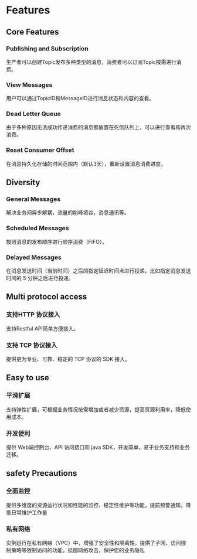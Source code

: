 # Features
## Core Features
### Publishing and Subscription
生产者可以创建Topic发布多种类型的消息，消费者可以订阅Topic按需进行消费。

### View Messages
用户可以通过TopicID和MessageID进行消息状态和内容的查看。

### Dead Letter Queue
由于多种原因无法成功传递消费的消息都放置在死信队列上，可以进行查看和再次消费。

### Reset Consumer Offset
在消息持久化存储的时间范围内（默认3天），重新设置消息消费进度。

## Diversity
### General Messages
解决业务间异步解耦，流量的削峰填谷，消息通讯等。

### Scheduled Messages
按照消息的发布顺序进行顺序消费（FIFO）。

### Delayed Messages
在消息发送时间（当前时间）之后的指定延迟时间点进行投递，比如指定消息发送时间的 5 分钟之后进行投递。

## Multi protocol access
### 支持HTTP 协议接入
支持Restful API简单方便接入。

### 支持 TCP 协议接入
提供更为专业、可靠、稳定的 TCP 协议的 SDK 接入。

## Easy to use
### 平滑扩展
支持弹性扩展，可根据业务情况按需增加或者减少资源，提高资源利用率，降低使用成本。

### 开发便利
提供 Web端控制台、API 访问接口和 java SDK，开发简单，易于业务支持和业务迁移。

## safety Precautions
### 全面监控
提供多维度的资源运行状况和性能的监控、稳定性维护等功能，提前预警通知，降低日常维护工作量

### 私有网络
实例运行在私有网络（VPC）中，增强了安全性和隔离性。提供了子网、访问控制策略等限制访问的功能，抵御网络攻击，保护您的业务隐私
